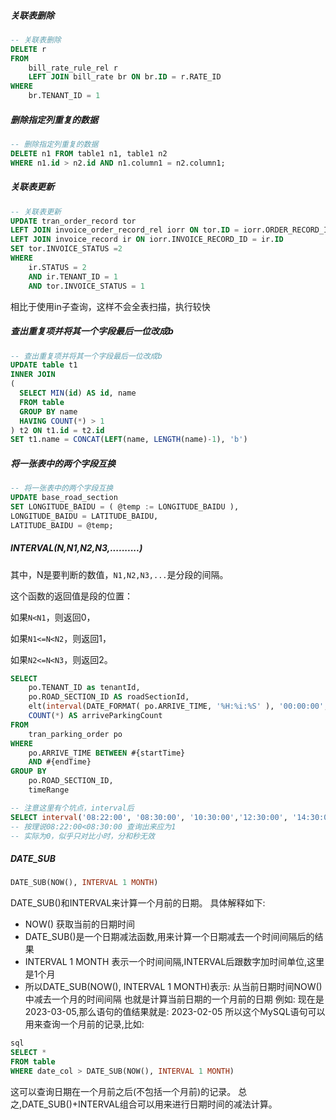 ##### 关联表删除

```sql
-- 关联表删除
DELETE r
FROM
	bill_rate_rule_rel r
	LEFT JOIN bill_rate br ON br.ID = r.RATE_ID 
WHERE
	br.TENANT_ID = 1
```

##### 删除指定列重复的数据

```sql
-- 删除指定列重复的数据
DELETE n1 FROM table1 n1, table1 n2 
WHERE n1.id > n2.id AND n1.column1 = n2.column1;
```

##### 关联表更新

```sql
-- 关联表更新
UPDATE tran_order_record tor
LEFT JOIN invoice_order_record_rel iorr ON tor.ID = iorr.ORDER_RECORD_ID
LEFT JOIN invoice_record ir ON iorr.INVOICE_RECORD_ID = ir.ID 
SET tor.INVOICE_STATUS =2
WHERE
	ir.STATUS = 2 
	AND ir.TENANT_ID = 1 
	AND tor.INVOICE_STATUS = 1
```

相比于使用in子查询，这样不会全表扫描，执行较快



##### 查出重复项并将其一个字段最后一位改成b

```sql
-- 查出重复项并将其一个字段最后一位改成b
UPDATE table t1
INNER JOIN 
(
  SELECT MIN(id) AS id, name
  FROM table
  GROUP BY name
  HAVING COUNT(*) > 1
) t2 ON t1.id = t2.id
SET t1.name = CONCAT(LEFT(name, LENGTH(name)-1), 'b')
```



##### 将一张表中的两个字段互换

```sql
-- 将一张表中的两个字段互换
UPDATE base_road_section 
SET LONGITUDE_BAIDU = ( @temp := LONGITUDE_BAIDU ),
LONGITUDE_BAIDU = LATITUDE_BAIDU,
LATITUDE_BAIDU = @temp;	
```





##### INTERVAL(N,N1,N2,N3,..........)

其中，N是要判断的数值，`N1,N2,N3,...`是分段的间隔。

这个函数的返回值是段的位置：

如果`N<N1`，则返回0，

如果`N1<=N<N2`，则返回1，

如果`N2<=N<N3`，则返回2。

```sql
SELECT
    po.TENANT_ID as tenantId,
    po.ROAD_SECTION_ID AS roadSectionId,
    elt(interval(DATE_FORMAT( po.ARRIVE_TIME, '%H:%i:%S' ), '00:00:00', '08:00:00', '12:00:00', '14:00:00', '16:00:00', '18:00:00', '20:00:00', '23:59:59'),'0','1','2','3','4','5','6','7') as timeRange,
    COUNT(*) AS arriveParkingCount
FROM
    tran_parking_order po
WHERE
    po.ARRIVE_TIME BETWEEN #{startTime}
    AND #{endTime}
GROUP BY
    po.ROAD_SECTION_ID,
    timeRange
```

```sql
-- 注意这里有个坑点，interval后
SELECT interval('08:22:00', '08:30:00', '10:30:00','12:30:00', '14:30:00', '16:30:00', '18:30:00', '20:30:00','23:59:00') as timeRange
-- 按理说08:22:00<08:30:00 查询出来应为1
-- 实际为0，似乎只对比小时，分和秒无效
```



##### DATE_SUB

```sql
DATE_SUB(NOW(), INTERVAL 1 MONTH)
```

DATE_SUB()和INTERVAL来计算一个月前的日期。
具体解释如下:
- NOW() 获取当前的日期时间
- DATE_SUB()是一个日期减法函数,用来计算一个日期减去一个时间间隔后的结果
- INTERVAL 1 MONTH 表示一个时间间隔,INTERVAL后跟数字加时间单位,这里是1个月
- 所以DATE_SUB(NOW(), INTERVAL 1 MONTH)表示:
从当前日期时间NOW()中减去一个月的时间间隔
也就是计算当前日期的一个月前的日期
例如:
现在是2023-03-05,那么语句的值结果就是:
2023-02-05
所以这个MySQL语句可以用来查询一个月前的记录,比如:

```sql
sql
SELECT * 
FROM table
WHERE date_col > DATE_SUB(NOW(), INTERVAL 1 MONTH)
```

这可以查询日期在一个月前之后(不包括一个月前)的记录。
总之,DATE_SUB()+INTERVAL组合可以用来进行日期时间的减法计算。
